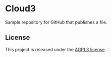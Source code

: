 # Cloud3

Sample repository for GitHub that publishes a file.

## License

This project is released under the [AGPL3 license](LICENSE.txt).
